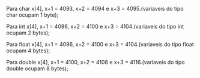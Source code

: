 
Para char x[4], x+1 = 4093, x+2 = 4094 e x+3 = 4095.(variaveis do tipo char ocupam 1 byte);

Para int x[4], x+1 = 4096, x+2 = 4100 e x+3 = 4104.(variaveis do tipo int ocupam 2 bytes);

Para float x[4], x+1 = 4096, x+2 = 4100 e x+3 = 4104.(variaveis do tipo float ocupam 4 bytes);

Para double x[4], x+1 = 4100, x+2 = 4108 e x+3 = 4116.(variaveis do tipo double ocupam 8 bytes);
